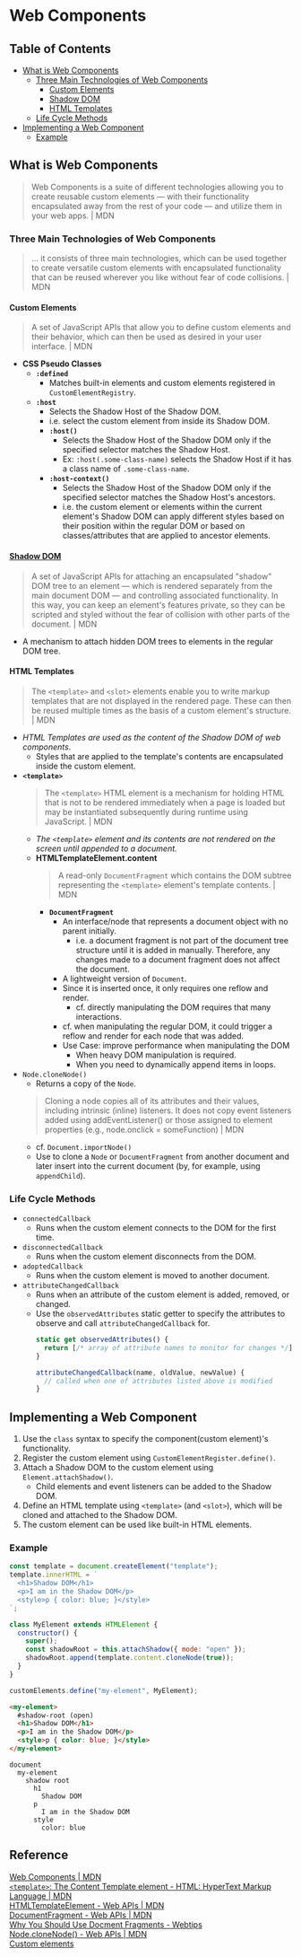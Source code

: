 # Web Components

## Table of Contents
- [What is Web Components](#what-is-web-components)
  - [Three Main Technologies of Web Components](#three-main-technologies-of-web-components)
    - [Custom Elements](#custom-elements)
    - [Shadow DOM](#shadow-dom)
    - [HTML Templates](#html-templates)
  - [Life Cycle Methods](#life-cycle-methods)
- [Implementing a Web Component](#implementing-a-web-component)
  - [Example](#example)

## What is Web Components
> Web Components is a suite of different technologies allowing you to create reusable custom elements — with their functionality encapsulated away from the rest of your code — and utilize them in your web apps. | MDN
### Three Main Technologies of Web Components
> ... it consists of three main technologies, which can be used together to create versatile custom elements with encapsulated functionality that can be reused wherever you like without fear of code collisions. | MDN
#### Custom Elements
> A set of JavaScript APIs that allow you to define custom elements and their behavior, which can then be used as desired in your user interface. | MDN
- **CSS Pseudo Classes**
  - **`:defined`**
    - Matches built-in elements and custom elements registered in `CustomElementRegistry`.
  - **`:host`**
    - Selects the Shadow Host of the Shadow DOM.
    - i.e. select the custom element from inside its Shadow DOM.
    - **`:host()`**
      - Selects the Shadow Host of the Shadow DOM only if the specified selector matches the Shadow Host.
      - Ex: `:host(.some-class-name)` selects the Shadow Host if it has a class name of `.some-class-name`.
    - **`:host-context()`**
      - Selects the Shadow Host of the Shadow DOM only if the specified selector matches the Shadow Host's ancestors.
      - i.e. the custom element or elements within the current element's Shadow DOM can apply different styles based on their position within the regular DOM or based on classes/attributes that are applied to ancestor elements.
#### [Shadow DOM](https://github.com/Kakamotobi/Learned/main/DOM/Shadow-DOM.md)
> A set of JavaScript APIs for attaching an encapsulated "shadow" DOM tree to an element — which is rendered separately from the main document DOM — and controlling associated functionality. In this way, you can keep an element's features private, so they can be scripted and styled without the fear of collision with other parts of the document. | MDN  

- A mechanism to attach hidden DOM trees to elements in the regular DOM tree.
#### HTML Templates
> The `<template>` and `<slot>` elements enable you to write markup templates that are not displayed in the rendered page. These can then be reused multiple times as the basis of a custom element's structure. | MDN  
- _HTML Templates are used as the content of the Shadow DOM of web components._
  - Styles that are applied to the template's contents are encapsulated inside the custom element.
- **`<template>`**
  > The `<template>` HTML element is a mechanism for holding HTML that is not to be rendered immediately when a page is loaded but may be instantiated subsequently during runtime using JavaScript. | MDN  
  - _The `<template>` element and its contents are not rendered on the screen until appended to a document._
  - **HTMLTemplateElement.content**
    > A read-only `DocumentFragment` which contains the DOM subtree representing the `<template>` element's template contents. | MDN  
    - **`DocumentFragment`**
      - An interface/node that represents a document object with no parent initially.
        - i.e. a document fragment is not part of the document tree structure until it is added in manually. Therefore, any changes made to a document fragment does not affect the document.
      - A lightweight version of `Document`.
      - Since it is inserted once, it only requires one reflow and render.
        - cf. directly manipulating the DOM requires that many interactions.
      - cf. when manipulating the regular DOM, it could trigger a reflow and render for each node that was added.
      - Use Case: improve performance when manipulating the DOM
        - When heavy DOM manipulation is required.
        - When you need to dynamically append items in loops.
- `Node.cloneNode()`
  - Returns a copy of the `Node`.
  > Cloning a node copies all of its attributes and their values, including intrinsic (inline) listeners. It does not copy event listeners added using addEventListener() or those assigned to element properties (e.g., node.onclick = someFunction) | MDN  
  - cf. `Document.importNode()`
  - Use to clone a `Node` or `DocumentFragment` from another document and later insert into the current document (by, for example, using `appendChild`).
### Life Cycle Methods
- `connectedCallback`
  - Runs when the custom element connects to the DOM for the first time.
- `disconnectedCallback`
  - Runs when the custom element disconnects from the DOM.
- `adoptedCallback`
  - Runs when the custom element is moved to another document.
- `attributeChangedCallback`
  - Runs when an attribute of the custom element is added, removed, or changed.
  - Use the `observedAttributes` static getter to specify the attributes to observe and call `attributeChangedCallback` for.
    ```js
    static get observedAttributes() {
      return [/* array of attribute names to monitor for changes */];
    }
    
    attributeChangedCallback(name, oldValue, newValue) {
      // called when one of attributes listed above is modified
    }
    ```

## Implementing a Web Component
1. Use the `class` syntax to specify the component(custom element)'s functionality.
2. Register the custom element using `CustomElementRegister.define()`.
3. Attach a Shadow DOM to the custom element using `Element.attachShadow()`.
    - Child elements and event listeners can be added to the Shadow DOM.
4. Define an HTML template using `<template>` (and `<slot>`), which will be cloned and attached to the Shadow DOM.
5. The custom element can be used like built-in HTML elements.
### Example
```js
const template = document.createElement("template");
template.innerHTML = `
  <h1>Shadow DOM</h1>
  <p>I am in the Shadow DOM</p>
  <style>p { color: blue; }</style>
`;

class MyElement extends HTMLElement {
  constructor() {
    super();
    const shadowRoot = this.attachShadow({ mode: "open" });
    shadowRoot.append(template.content.cloneNode(true));
  }
}

customElements.define("my-element", MyElement);
````
```html
<my-element>
  #shadow-root (open)
  <h1>Shadow DOM</h1>
  <p>I am in the Shadow DOM</p>
  <style>p { color: blue; }</style>
</my-element>
```
```
document
  my-element
    shadow root
      h1
        Shadow DOM
      p
        I am in the Shadow DOM
      style
        color: blue
```

## Reference
[Web Components | MDN](https://developer.mozilla.org/en-US/docs/Web/Web_Components)  
[`<template>`: The Content Template element - HTML: HyperText Markup Language | MDN](https://developer.mozilla.org/en-US/docs/Web/HTML/Element/template)  
[HTMLTemplateElement - Web APIs | MDN](https://developer.mozilla.org/en-US/docs/Web/API/HTMLTemplateElement)  
[DocumentFragment - Web APIs | MDN](https://developer.mozilla.org/en-US/docs/Web/API/DocumentFragment)  
[Why You Should Use Docment Fragments - Webtips](https://www.webtips.dev/document-fragments)  
[Node.cloneNode() - Web APIs | MDN](https://developer.mozilla.org/en-US/docs/Web/API/Node/cloneNode)  
[Custom elements](https://javascript.info/custom-elements)  
